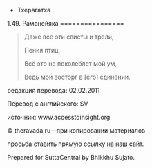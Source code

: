 









* Тхерагатха


1\.49\. Раманейяка
\=\=\=\=\=\=\=\=\=\=\=\=\=\=\=\=




> Даже все эти свисты и трели,  
> 
> Пения птиц,  
> 
> Всё это не поколеблет мой ум,  
> 
> Ведь мой восторг в \[его\] единении\.



редакция перевода: 02\.02\.2011


Перевод с английского: SV


источник: www\.accesstoinsight\.org


© theravada\.ru—при копировании материалов


просьба ставить прямую ссылку на наш сайт\.


Prepared for SuttaCentral by Bhikkhu Sujato\.






